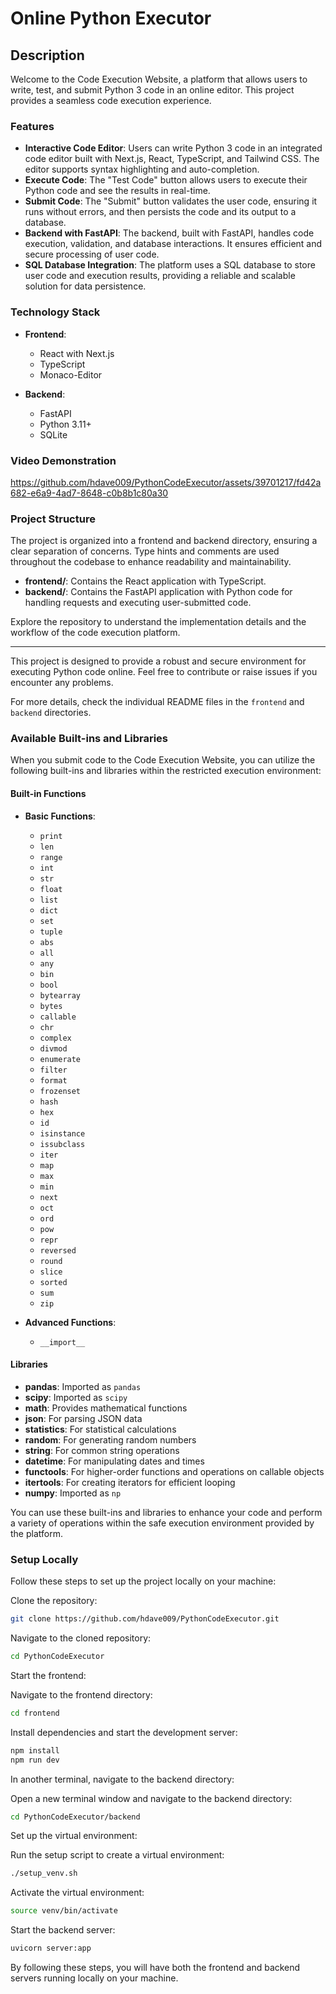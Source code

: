 # Online Python Executor

## Description

Welcome to the Code Execution Website, a platform that allows users to write, test, and submit Python 3 code in an online editor. This project provides a seamless code execution experience.

### Features

- **Interactive Code Editor**: Users can write Python 3 code in an integrated code editor built with Next.js, React, TypeScript, and Tailwind CSS. The editor supports syntax highlighting and auto-completion.
- **Execute Code**: The "Test Code" button allows users to execute their Python code and see the results in real-time.
- **Submit Code**: The "Submit" button validates the user code, ensuring it runs without errors, and then persists the code and its output to a database.
- **Backend with FastAPI**: The backend, built with FastAPI, handles code execution, validation, and database interactions. It ensures efficient and secure processing of user code.
- **SQL Database Integration**: The platform uses a SQL database to store user code and execution results, providing a reliable and scalable solution for data persistence.

### Technology Stack

- **Frontend**:

  - React with Next.js
  - TypeScript
  - Monaco-Editor

- **Backend**:
  - FastAPI
  - Python 3.11+
  - SQLite

### Video Demonstration

https://github.com/hdave009/PythonCodeExecutor/assets/39701217/fd42a682-e6a9-4ad7-8648-c0b8b1c80a30

### Project Structure

The project is organized into a frontend and backend directory, ensuring a clear separation of concerns. Type hints and comments are used throughout the codebase to enhance readability and maintainability.

- **frontend/**: Contains the React application with TypeScript.
- **backend/**: Contains the FastAPI application with Python code for handling requests and executing user-submitted code.

Explore the repository to understand the implementation details and the workflow of the code execution platform.

---

This project is designed to provide a robust and secure environment for executing Python code online. Feel free to contribute or raise issues if you encounter any problems.

For more details, check the individual README files in the `frontend` and `backend` directories.

### Available Built-ins and Libraries

When you submit code to the Code Execution Website, you can utilize the following built-ins and libraries within the restricted execution environment:

#### Built-in Functions

- **Basic Functions**:

  - `print`
  - `len`
  - `range`
  - `int`
  - `str`
  - `float`
  - `list`
  - `dict`
  - `set`
  - `tuple`
  - `abs`
  - `all`
  - `any`
  - `bin`
  - `bool`
  - `bytearray`
  - `bytes`
  - `callable`
  - `chr`
  - `complex`
  - `divmod`
  - `enumerate`
  - `filter`
  - `format`
  - `frozenset`
  - `hash`
  - `hex`
  - `id`
  - `isinstance`
  - `issubclass`
  - `iter`
  - `map`
  - `max`
  - `min`
  - `next`
  - `oct`
  - `ord`
  - `pow`
  - `repr`
  - `reversed`
  - `round`
  - `slice`
  - `sorted`
  - `sum`
  - `zip`

- **Advanced Functions**:
  - `__import__`

#### Libraries

- **pandas**: Imported as `pandas`
- **scipy**: Imported as `scipy`
- **math**: Provides mathematical functions
- **json**: For parsing JSON data
- **statistics**: For statistical calculations
- **random**: For generating random numbers
- **string**: For common string operations
- **datetime**: For manipulating dates and times
- **functools**: For higher-order functions and operations on callable objects
- **itertools**: For creating iterators for efficient looping
- **numpy**: Imported as `np`

You can use these built-ins and libraries to enhance your code and perform a variety of operations within the safe execution environment provided by the platform.

### Setup Locally

Follow these steps to set up the project locally on your machine:

Clone the repository:

```bash
git clone https://github.com/hdave009/PythonCodeExecutor.git
```

Navigate to the cloned repository:

```bash
cd PythonCodeExecutor
```

Start the frontend:

Navigate to the frontend directory:

```bash
cd frontend
```

Install dependencies and start the development server:

```bash
npm install
npm run dev
```

In another terminal, navigate to the backend directory:

Open a new terminal window and navigate to the backend directory:

```bash
cd PythonCodeExecutor/backend
```

Set up the virtual environment:

Run the setup script to create a virtual environment:

```bash
./setup_venv.sh
```

Activate the virtual environment:

```bash
source venv/bin/activate
```

Start the backend server:

```bash
uvicorn server:app
```

By following these steps, you will have both the frontend and backend servers running locally on your machine.
